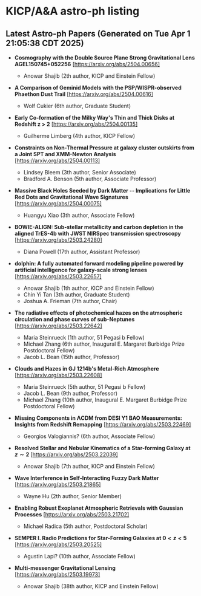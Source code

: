 # KICP/A&A astro-ph listing

## Latest Astro-ph Papers (Generated on Tue Apr  1 21:05:38 CDT 2025)

- **Cosmography with the Double Source Plane Strong Gravitational Lens AGEL150745+052256**
[https://arxiv.org/abs/2504.00656]
  + Anowar Shajib (2th author, KICP and Einstein Fellow)

- **A Comparison of Geminid Models with the PSP/WISPR-observed Phaethon Dust Trail**
[https://arxiv.org/abs/2504.00616]
  + Wolf Cukier (6th author, Graduate Student)

- **Early Co-formation of the Milky Way's Thin and Thick Disks at Redshift z > 2**
[https://arxiv.org/abs/2504.00135]
  + Guilherme Limberg (4th author, KICP Fellow)

- **Constraints on Non-Thermal Pressure at galaxy cluster outskirts from a Joint SPT and XMM-Newton Analysis**
[https://arxiv.org/abs/2504.00113]
  + Lindsey Bleem (3th author, Senior Associate)
  + Bradford A. Benson (5th author, Associate Professor)

- **Massive Black Holes Seeded by Dark Matter -- Implications for Little Red Dots and Gravitational Wave Signatures**
[https://arxiv.org/abs/2504.00075]
  + Huangyu Xiao (3th author, Associate Fellow)

- **BOWIE-ALIGN: Sub-stellar metallicity and carbon depletion in the aligned TrES-4b with JWST NIRSpec transmission spectroscopy**
[https://arxiv.org/abs/2503.24280]
  + Diana Powell (17th author, Assistant Professor)

- **dolphin: A fully automated forward modeling pipeline powered by artificial intelligence for galaxy-scale strong lenses**
[https://arxiv.org/abs/2503.22657]
  + Anowar Shajib (1th author, KICP and Einstein Fellow)
  + Chin Yi Tan (3th author, Graduate Student)
  + Joshua A. Frieman (7th author, Chair)

- **The radiative effects of photochemical hazes on the atmospheric circulation and phase curves of sub-Neptunes**
[https://arxiv.org/abs/2503.22642]
  + Maria Steinrueck (1th author, 51 Pegasi b Fellow)
  + Michael Zhang (6th author, Inaugural E. Margaret Burbidge Prize Postdoctoral Fellow)
  + Jacob L. Bean (15th author, Professor)

- **Clouds and Hazes in GJ 1214b's Metal-Rich Atmosphere**
[https://arxiv.org/abs/2503.22608]
  + Maria Steinrueck (5th author, 51 Pegasi b Fellow)
  + Jacob L. Bean (9th author, Professor)
  + Michael Zhang (10th author, Inaugural E. Margaret Burbidge Prize Postdoctoral Fellow)

- **Missing Components in ΛCDM from DESI Y1 BAO Measurements: Insights from Redshift Remapping**
[https://arxiv.org/abs/2503.22469]
  + Georgios Valogiannis? (6th author, Associate Fellow)

- **Resolved Stellar and Nebular Kinematics of a Star-forming Galaxy at $z\sim2$**
[https://arxiv.org/abs/2503.22039]
  + Anowar Shajib (7th author, KICP and Einstein Fellow)

- **Wave Interference in Self-Interacting Fuzzy Dark Matter**
[https://arxiv.org/abs/2503.21865]
  + Wayne Hu (2th author, Senior Member)

- **Enabling Robust Exoplanet Atmospheric Retrievals with Gaussian Processes**
[https://arxiv.org/abs/2503.21702]
  + Michael Radica (5th author, Postdoctoral Scholar)

- **SEMPER I. Radio Predictions for Star-Forming Galaxies at $0<z<5$**
[https://arxiv.org/abs/2503.20525]
  + Agustin Lapi? (10th author, Associate Fellow)

- **Multi-messenger Gravitational Lensing**
[https://arxiv.org/abs/2503.19973]
  + Anowar Shajib (38th author, KICP and Einstein Fellow)

